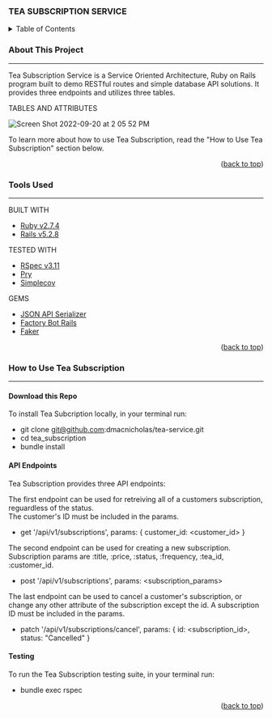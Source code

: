 ### TEA SUBSCRIPTION SERVICE 

<!-- TABLE OF CONTENTS -->
<details>
  <summary>Table of Contents</summary>
  <ol>
    <li>
      <a href="#about-this-project">About This Project</a>
      <ul>
        <li><a href="#tools-used">Tools Used</a></li>
      </ul>
    </li>
    <li>
      <a href="#how-to-use-tea-subscription">How to Use Tea Subscription</a>
      <ul>
        <li><a href="#download-this-repo">Download this Repo</a></li>
        <li><a href="#api-endpoints">API Endpoints</a></li>
        <li><a href="#testing">Testing</a></li>
      </ul>
  </ol>  
</details>

<!-- ABOUT THIS PROJECT -->
### About This Project
---
Tea Subscription Service is a Service Oriented Architecture, Ruby on Rails program built to demo RESTful routes and simple database API solutions. It provides three endpoints and utilizes three tables.  

TABLES AND ATTRIBUTES </br>

![Screen Shot 2022-09-20 at 2 05 52 PM](https://user-images.githubusercontent.com/99059063/191354171-d6596c1a-563b-47cf-a346-9eac137e306c.png)

To learn more about how to use Tea Subscription, read the "How to Use Tea Subscription" section below. 

<p align="right">(<a href="#top">back to top</a>)</p>

<!-- TOOLS USED -->
### Tools Used 
---

BUILT WITH 
* [Ruby v2.7.4](https://www.ruby-lang.org/en/)
* [Rails v5.2.8](https://rubyonrails.org/)

TESTED WITH
* [RSpec v3.11](https://rspec.info/)
* [Pry](https://pry.github.io/)
* [Simplecov](https://github.com/simplecov-ruby/simplecov)

GEMS 

* [JSON API Serializer](https://github.com/jsonapi-serializer/jsonapi-serializer)
* [Factory Bot Rails](https://github.com/thoughtbot/factory_bot_rails)
* [Faker](https://github.com/faker-ruby/faker)

<p align="right">(<a href="#top">back to top</a>)</p>

<!-- HOW TO USE TEA SUBSCRIPTION -->
### How to Use Tea Subscription
---

#### Download this Repo 
To install Tea Subcription locally, in your terminal run: </br>
* git clone git@github.com:dmacnicholas/tea-service.git 
* cd tea_subscription 
* bundle install

#### API Endpoints 
Tea Subscription provides three API endpoints: </br>

The first endpoint can be used for retreiving all of a customers subscription, reguardless of the status. </br>
The customer's ID must be included in the params.</br>

- get '/api/v1/subscriptions', params: { customer_id: <customer_id> }

The second endpoint can be used for creating a new subscription. </br>
  Subscription params are :title, :price, :status, :frequency, :tea_id, :customer_id.</br>

- post '/api/v1/subscriptions', params: <subscription_params>

The last endpoint can be used to cancel a customer's subscription, or change any other attribute of the subscription except the id. A subscription ID must be included in the params. </br>

- patch '/api/v1/subscriptions/cancel', params: { id: <subscription_id>, status: "Cancelled" } 

#### Testing 
To run the Tea Subscription testing suite, in your terminal run: 
* bundle exec rspec

<p align="right">(<a href="#top">back to top</a>)</p>


